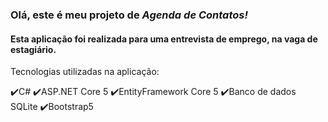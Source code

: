 ### Olá, este é meu projeto de ***Agenda de Contatos!***
#### Esta aplicação foi realizada para uma entrevista de emprego, na vaga de estagiário.

Tecnologias utilizadas na aplicação:

✔️C#
✔️ASP.NET Core 5
✔️EntityFramework Core 5
✔️Banco de dados SQLite
✔️Bootstrap5
